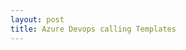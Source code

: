 ```yaml
---
layout: post
title: Azure Devops calling Templates
---
```

<!-- Post Content -->
           
<div class="container">
</div>